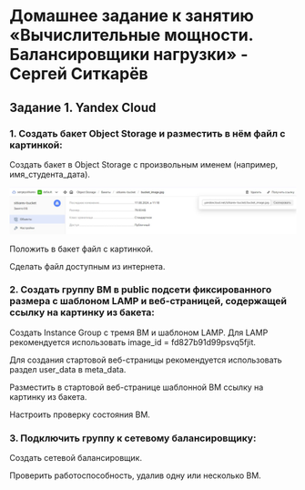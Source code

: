 # Домашнее задание к занятию «Вычислительные мощности. Балансировщики нагрузки» - Сергей Ситкарёв

## Задание 1. Yandex Cloud

### 1. Создать бакет Object Storage и разместить в нём файл с картинкой:

Создать бакет в Object Storage с произвольным именем (например, имя_студента_дата).

![Задание1](https://github.com/SSitkarev/15.2-computing-load_balancers/blob/main/img/1.jpg)

Положить в бакет файл с картинкой.

Сделать файл доступным из интернета.

### 2. Создать группу ВМ в public подсети фиксированного размера с шаблоном LAMP и веб-страницей, содержащей ссылку на картинку из бакета:

Создать Instance Group с тремя ВМ и шаблоном LAMP. Для LAMP рекомендуется использовать image_id = fd827b91d99psvq5fjit.

Для создания стартовой веб-страницы рекомендуется использовать раздел user_data в meta_data.

Разместить в стартовой веб-странице шаблонной ВМ ссылку на картинку из бакета.

Настроить проверку состояния ВМ.

### 3. Подключить группу к сетевому балансировщику:

Создать сетевой балансировщик.

Проверить работоспособность, удалив одну или несколько ВМ.